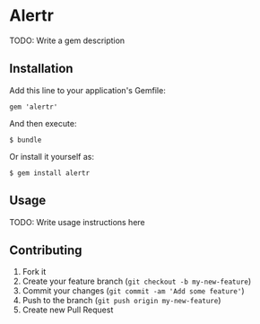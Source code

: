 # Alertr

TODO: Write a gem description

## Installation

Add this line to your application's Gemfile:

    gem 'alertr'

And then execute:

    $ bundle

Or install it yourself as:

    $ gem install alertr

## Usage

TODO: Write usage instructions here

## Contributing

1. Fork it
2. Create your feature branch (`git checkout -b my-new-feature`)
3. Commit your changes (`git commit -am 'Add some feature'`)
4. Push to the branch (`git push origin my-new-feature`)
5. Create new Pull Request
